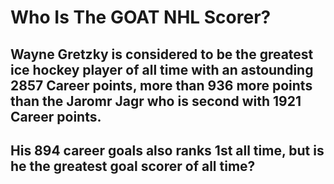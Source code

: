 # Who Is The GOAT NHL Scorer?

## Wayne Gretzky is considered to be the greatest ice hockey player of all time with an astounding 2857 Career points, more than 936 more points than the Jaromr Jagr who is second with 1921 Career points. 

## His 894 career goals also ranks 1st all time, but is he the greatest goal scorer of all time? 

